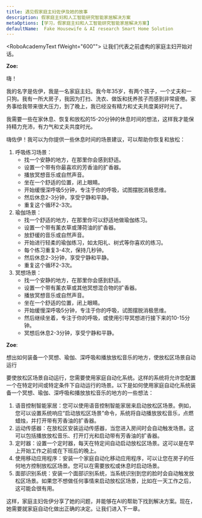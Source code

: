 ```yaml
---
title: 遇见假家庭主妇佐伊及她的故事
description: 假家庭主妇和人工智能研究智能家居解决方案
metaOptions: [学习，假家庭主妇和人工智能研究智能家居解决方案]
defaultName:  Fake Housewife & AI research Smart Home Solution
---
```


<LessonImages imageClasses="mb"  src='fake-housewife-and-ai-research-smart-home-solution/lesson-2-banner.png' alt="fake housewife ai" />

<RoboAcademyText fWeight="600"">
让我们代表之前虚构的家庭主妇开始对话。
</RoboAcademyText>

<RoboAcademyDialog >

**Zoe:**

嗨！

我的名字是佐伊，我是一名家庭主妇。我今年35岁，有两个孩子，一个丈夫和一只狗。我有一所大房子，我因为打扫、洗衣、做饭和抚养孩子而感到非常疲倦。家务事给我带来很大压力，到了晚上，我已经没有精力和丈夫共度美好时光了。

我需要一些在家休息、恢复和放松的15-20分钟的休息时间的想法，这样我才能保持精力充沛，有力气和丈夫共度时光。


</RoboAcademyDialog>



<RoboAcademyDialog>

<ChatGPT/>

嗨佐伊！我可以为你提供一些休息时间的场景建议，可以帮助你恢复和放松：

1. 呼吸练习场景：
    - 找一个安静的地方，在那里你会感到舒适。
    - 设置一个带有你最喜欢的芳香油的扩香器。
    - 播放冥想音乐或自然声音。
    - 坐在一个舒适的位置，闭上眼睛。
    - 开始缓慢深呼吸5分钟，专注于你的呼吸，试图摆脱消极思维。
    - 然后休息2-3分钟，享受宁静和平静。
    - 重复这个循环2-3次。
2. 瑜伽场景：
    - 找一个舒适的地方，在那里你可以舒适地做瑜伽练习。
    - 设置一个带有薰衣草或薄荷油的扩香器。
    - 放舒缓的音乐或自然声音。
    - 开始进行轻柔的瑜伽练习，如太阳礼、树式等你喜欢的练习。
    - 每个练习重复3-4次，保持几秒钟。
    - 然后休息2-3分钟，享受宁静和平静。
    - 重复这个循环2-3次。
3. 冥想场景：
    - 找一个安静的地方，在那里你会感到舒适。
    - 设置一个带有薰衣草或其他冥想混合物的扩香器。
    - 播放冥想音乐或自然声音。
    - 坐在一个舒适的位置，闭上眼睛。
    - 开始缓慢深呼吸5分钟，专注于你的呼吸，试图摆脱消极思维。
    - 然后继续坐着，专注于你的呼吸，或使用引导冥想进行接下来的10-15分钟。
    - 冥想后休息2-3分钟，享受宁静和平静。

</RoboAcademyDialog>

<RoboAcademyDialog>

**Zoe**:

想出如何装备一个冥想、瑜伽、深呼吸和播放放松音乐的地方，使放松区场景自动运行

</RoboAcademyDialog>

<RoboAcademyDialog>

<ChatGPT/>

要使放松区场景自动运行，您需要使用家庭自动化系统。这样的系统将允许您配置一个在特定时间或特定条件下自动运行的场景。以下是如何使用家庭自动化系统装备一个冥想、瑜伽、深呼吸和播放放松音乐的地方的一些想法：

1. 语音控制智能家居：您可以使用语音控制智能家居来启动放松区场景。例如，您可以设置系统响应“启动放松区场景”命令，系统将自动播放放松音乐，点燃蜡烛，并打开带有芳香油的扩香器。
2. 运动传感器：在放松区安装运动传感器，当您进入房间时会自动触发场景。这可以包括播放放松音乐、打开灯光和启动带有芳香油的扩香器。
3. 定时器：设置一个定时器，每天在特定间自动启动放松区场景。这可以是在早上开始工作之前或在下班后的晚上。
4. 使用移动应用程序：安装一个家庭自动化移动应用程序，可以让您在房子的任何地方控制放松区场景。您可以在需要放松或休息时启动场景。
5. 面部识别系统：安装一个面部识别系统，当系统识别到您的脸时会自动触发放松区场景。如果您不想做任何事情来启动放松区场景，比如在一天工作之后，这可能会很有用。

</RoboAcademyDialog>

<RoboAcademyText>

这样，家庭主妇佐伊分享了她的问题，并能够在AI的帮助下找到解决方案。现在，她需要就家庭自动化做出正确的决定。让我们进入下一章。

</RoboAcademyText>